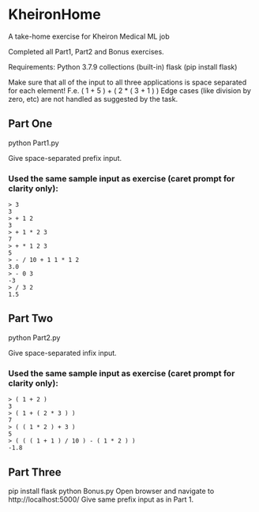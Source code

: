 # KheironHome
A take-home exercise for Kheiron Medical ML job

Completed all Part1, Part2 and Bonus exercises. 

Requirements:
Python 3.7.9
collections (built-in)
flask (pip install flask)

Make sure that all of the input to all three applications is space separated for each element! F.e. ( 1 + 5 ) + ( 2 * ( 3 + 1 ) )
Edge cases (like division by zero, etc) are not handled as suggested by the task.

## Part One
python Part1.py 

Give space-separated prefix input.

### Used the same sample input as exercise (caret prompt for clarity only):
```
> 3
3
> + 1 2
3
> + 1 * 2 3
7
> + * 1 2 3
5
> - / 10 + 1 1 * 1 2
3.0
> - 0 3
-3
> / 3 2
1.5
```

## Part Two
python Part2.py 

Give space-separated infix input.

### Used the same sample input as exercise (caret prompt for clarity only):
```
> ( 1 + 2 )
3
> ( 1 + ( 2 * 3 ) )
7
> ( ( 1 * 2 ) + 3 )
5
> ( ( ( 1 + 1 ) / 10 ) - ( 1 * 2 ) )
-1.8
```

## Part Three
pip install flask
python Bonus.py 
Open browser and navigate to http://localhost:5000/
Give same prefix input as in Part 1.


